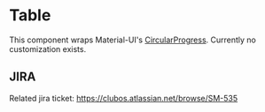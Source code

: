 # Table
This component wraps Material-UI's [CircularProgress](https://material-ui.com/api/circular-progress/). Currently
no customization exists.

## JIRA
Related jira ticket: https://clubos.atlassian.net/browse/SM-535
